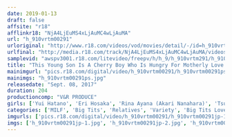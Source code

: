 ```yaml
---
date: 2019-01-13
draft: false
affsite: "r18"
afflinkr18: "NjA4LjEuMS4xLjAuMC4wLjAuMA"
url: "h_910vrtm00291"
urloriginal: "http://www.r18.com/videos/vod/movies/detail/-/id=h_910vrtm00291"
urlfinal: "http://media.r18.com/track/NjA4LjEuMS4xLjAuMC4wLjAuMA/videos/vod/movies/detail/-/id=h_910vrtm00291"
samplevid: "awspv3001.r18.com/litevideo/freepv/h/h_9/h_910vrtm291/h_910vrtm291_dmb_w.mp4"
title: "This Young Son Is A Cherry Boy Who Is Hungry For Motherly Love And Unable To Grow Up, So His Big Tits Mother, Feeling Responsibility For This Predicament, Decides To Gently Give Him A Handjob! Once He Got Rock Hard, She Started To Hunger For His Cock, And With Her Pussy Soaking Wet, She Rode Him Up And Down! Since Her Husband Could Never Satisfy Her, This Hot Mama Is Getting Creampie After Creampie With Her Son's Young Wild Dick! 2"
mainimgurl: "pics.r18.com/digital/video/h_910vrtm00291/h_910vrtm00291ps.jpg"
mainimgs: "h_910vrtm00291ps.jpg"
releasedate: "Sept. 08, 2017"
duration: 204
productioncomp: "V&R PRODUCE"
girls: ['Yui Hatano', 'Eri Hosaka', 'Rina Ayana (Akari Nanahara)', 'Tsubasa Hinagiku']
categories: ['MILF', 'Big Tits', 'Relatives', 'Variety', 'Big Tits Lover', 'Cherry Boy', 'Cowgirl', 'Creampie', 'Handjob', 'Titty Fuck']
imgurls: ['pics.r18.com/digital/video/h_910vrtm00291/h_910vrtm00291jp-1.jpg', 'pics.r18.com/digital/video/h_910vrtm00291/h_910vrtm00291jp-2.jpg', 'pics.r18.com/digital/video/h_910vrtm00291/h_910vrtm00291jp-3.jpg', 'pics.r18.com/digital/video/h_910vrtm00291/h_910vrtm00291jp-4.jpg', 'pics.r18.com/digital/video/h_910vrtm00291/h_910vrtm00291jp-5.jpg', 'pics.r18.com/digital/video/h_910vrtm00291/h_910vrtm00291jp-6.jpg', 'pics.r18.com/digital/video/h_910vrtm00291/h_910vrtm00291jp-7.jpg', 'pics.r18.com/digital/video/h_910vrtm00291/h_910vrtm00291jp-8.jpg', 'pics.r18.com/digital/video/h_910vrtm00291/h_910vrtm00291jp-9.jpg', 'pics.r18.com/digital/video/h_910vrtm00291/h_910vrtm00291jp-10.jpg', 'pics.r18.com/digital/video/h_910vrtm00291/h_910vrtm00291jp-11.jpg', 'pics.r18.com/digital/video/h_910vrtm00291/h_910vrtm00291jp-12.jpg', 'pics.r18.com/digital/video/h_910vrtm00291/h_910vrtm00291jp-13.jpg', 'pics.r18.com/digital/video/h_910vrtm00291/h_910vrtm00291jp-14.jpg', 'pics.r18.com/digital/video/h_910vrtm00291/h_910vrtm00291jp-15.jpg', 'pics.r18.com/digital/video/h_910vrtm00291/h_910vrtm00291jp-16.jpg', 'pics.r18.com/digital/video/h_910vrtm00291/h_910vrtm00291jp-17.jpg', 'pics.r18.com/digital/video/h_910vrtm00291/h_910vrtm00291jp-18.jpg', 'pics.r18.com/digital/video/h_910vrtm00291/h_910vrtm00291jp-19.jpg', 'pics.r18.com/digital/video/h_910vrtm00291/h_910vrtm00291jp-20.jpg']
imgs: ['h_910vrtm00291jp-1.jpg', 'h_910vrtm00291jp-2.jpg', 'h_910vrtm00291jp-3.jpg', 'h_910vrtm00291jp-4.jpg', 'h_910vrtm00291jp-5.jpg', 'h_910vrtm00291jp-6.jpg', 'h_910vrtm00291jp-7.jpg', 'h_910vrtm00291jp-8.jpg', 'h_910vrtm00291jp-9.jpg', 'h_910vrtm00291jp-10.jpg', 'h_910vrtm00291jp-11.jpg', 'h_910vrtm00291jp-12.jpg', 'h_910vrtm00291jp-13.jpg', 'h_910vrtm00291jp-14.jpg', 'h_910vrtm00291jp-15.jpg', 'h_910vrtm00291jp-16.jpg', 'h_910vrtm00291jp-17.jpg', 'h_910vrtm00291jp-18.jpg', 'h_910vrtm00291jp-19.jpg', 'h_910vrtm00291jp-20.jpg']
---
```

